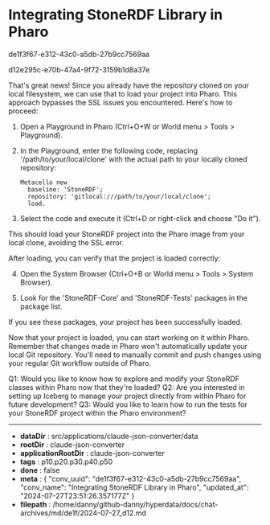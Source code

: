 # Integrating StoneRDF Library in Pharo

de1f3f67-e312-43c0-a5db-27b9cc7569aa

d12e295c-e70b-47a4-9f72-3159b1d8a37e

 That's great news! Since you already have the repository cloned on your local filesystem, we can use that to load your project into Pharo. This approach bypasses the SSL issues you encountered. Here's how to proceed:

1. Open a Playground in Pharo (Ctrl+O+W or World menu > Tools > Playground).

2. In the Playground, enter the following code, replacing '/path/to/your/local/clone' with the actual path to your locally cloned repository:

   ```smalltalk
   Metacello new
     baseline: 'StoneRDF';
     repository: 'gitlocal:///path/to/your/local/clone';
     load.
   ```

3. Select the code and execute it (Ctrl+D or right-click and choose "Do it").

This should load your StoneRDF project into the Pharo image from your local clone, avoiding the SSL error.

After loading, you can verify that the project is loaded correctly:

4. Open the System Browser (Ctrl+O+B or World menu > Tools > System Browser).

5. Look for the 'StoneRDF-Core' and 'StoneRDF-Tests' packages in the package list.

If you see these packages, your project has been successfully loaded.

Now that your project is loaded, you can start working on it within Pharo. Remember that changes made in Pharo won't automatically update your local Git repository. You'll need to manually commit and push changes using your regular Git workflow outside of Pharo.

Q1: Would you like to know how to explore and modify your StoneRDF classes within Pharo now that they're loaded?
Q2: Are you interested in setting up Iceberg to manage your project directly from within Pharo for future development?
Q3: Would you like to learn how to run the tests for your StoneRDF project within the Pharo environment?

---

* **dataDir** : src/applications/claude-json-converter/data
* **rootDir** : claude-json-converter
* **applicationRootDir** : claude-json-converter
* **tags** : p10.p20.p30.p40.p50
* **done** : false
* **meta** : {
  "conv_uuid": "de1f3f67-e312-43c0-a5db-27b9cc7569aa",
  "conv_name": "Integrating StoneRDF Library in Pharo",
  "updated_at": "2024-07-27T23:51:26.357177Z"
}
* **filepath** : /home/danny/github-danny/hyperdata/docs/chat-archives/md/de1f/2024-07-27_d12.md
